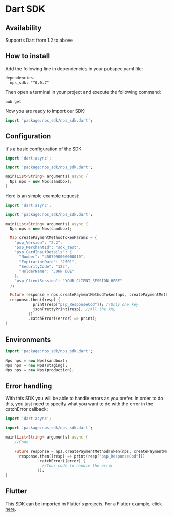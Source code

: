 # Dart SDK

## Availability
Supports Dart from 1.2 to above

## How to install

Add the following line in dependencies in your pubspec.yaml file:
```
dependencies:
  nps_sdk: "^0.0.7"
```

Then open a terminal in your project and execute the following command:
```
pub get
```

Now you are ready to import our SDK:
```dart
import 'package:nps_sdk/nps_sdk.dart';
```

## Configuration

It's a basic configuration of the SDK

```dart
import 'dart:async';

import 'package:nps_sdk/nps_sdk.dart';

main(List<String> arguments) async {
  Nps nps = new Nps(sandbox);
}
```

Here is an simple example request:
```dart
import 'dart:async';

import 'package:nps_sdk/nps_sdk.dart';

main(List<String> arguments) async {
  Nps nps = new Nps(sandbox);

  Map createPaymentMethodTokenParams = {
    "psp_Version": "2.2",
    "psp_MerchantId": "sdk_test",
    "psp_CardInputDetails": {
      "Number": "4507990000000010",
      "ExpirationDate": "2501",
      "SecurityCode": "123",
      "HolderName": "JOHN DOE"
    },
    "psp_ClientSession": "YOUR_CLIENT_SESSION_HERE"
  };

  Future response = nps.createPaymentMethodToken(nps, createPaymentMethodTokenParams);
  response.then((resp) {
            print(resp["psp_ResponseCod"]); //Only one key
            jsonPrettyPrint(resp); //All the XML
          })
          .catchError((error) => print);
}
```


## Environments

```dart
import 'package:nps_sdk/nps_sdk.dart';

Nps nps = new Nps(sandbox);
Nps nps = new Nps(staging);
Nps nps = new Nps(production);
```

## Error handling

With this SDK you will be able to handle errors as you prefer.
In order to do this, you just need to specify what you want to do with the error in the catchError callback:
```dart
import 'dart:async';

import 'package:nps_sdk/nps_sdk.dart';

main(List<String> arguments) async {
    //Code
    
    Future response = nps.createPaymentMethodToken(nps, createPaymentMethodTokenParams);
      response.then((resp) => print(resp["psp_ResponseCod"]))
              .catchError((error) {
                //Your code to handle the error
              });
}
```

## Flutter 

This SDK can be imported in Flutter's projects. For a Flutter example, click [here](https://github.com/Ingenico-NPS-Latam/nps-sdk-dart/tree/master/examples/flutter_example).

